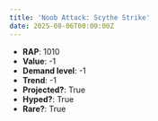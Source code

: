 ```yaml
---
title: 'Noob Attack: Scythe Strike'
date: 2025-08-06T00:00:00Z
---
```

- **RAP**: 1010
- **Value**: -1
- **Demand level**: -1
- **Trend**: -1
- **Projected?**: True
- **Hyped?**: True
- **Rare?**: True
